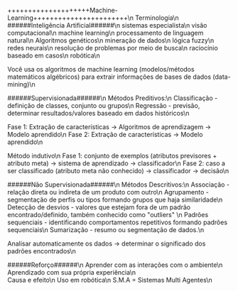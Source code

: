 ++++++++++++++++++++Machine-Learning+++++++++++++++++++++++\n
Terminologia\n
######Inteligência Artificial######\n
sistemas especialista\n
visão computacional\n
machine learning\n
processamento de linguagem natural\n
Algoritmos genéticos\n
mineração de dados\n
lógica fuzzy\n
redes neurais\n
resolução de problemas por meio de busca\n
raciocínio baseado em casos\n
robótica\n

Você usa os algoritmos de machine learning (modelos/métodos matemáticos algébricos) para extrair informações de bases de dados (data-mining)\n

######Supervisionada######\n
Métodos Preditivos:\n
Classificação - definição de classes, conjunto ou grupos\n
Regressão - previsão, determinar resultados/valores baseado em dados históricos\n

Fase 1: Extração de características -> Algoritmos de aprendizagem -> Modelo aprendido\n
Fase 2: Extração de características -> Modelo aprendido\n

Método indutivo\n
Fase 1: conjunto de exemplos (atributos previsores + atributo meta) -> sistema de aprendizado -> classificador\n
Fase 2: caso a ser classificado (atributo meta não conhecido) -> classificador -> decisão\n

######Não Supervisionada######\n
Métodos Descritivos:\n
Associação - relação direta ou indireta de um produto com outro\n
Agrupamento - segmentação de perfis ou tipos formando grupos que haja similaridade\n
Detecção de desvios - valores que estejam fora de um padrão encontrado/definido, também conhecido como "outliers" \n
Padrões sequenciais - identificando comportamentos repetitivos formando padrões sequenciais\n
Sumarização - resumo ou segmentação de dados.\n

Analisar automaticamente os dados -> determinar o significado dos padrões encontrados\n

######Reforço######\n
Aprender com as interações com o ambiente\n
Aprendizado com sua própria experiência\n	
Causa e efeito\n
Uso em robótica\n
S.M.A = Sistemas Multi Agentes\n





